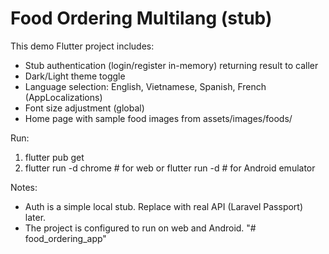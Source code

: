 # Food Ordering Multilang (stub)

This demo Flutter project includes:
- Stub authentication (login/register in-memory) returning result to caller
- Dark/Light theme toggle
- Language selection: English, Vietnamese, Spanish, French (AppLocalizations)
- Font size adjustment (global)
- Home page with sample food images from assets/images/foods/

Run:
1. flutter pub get
2. flutter run -d chrome   # for web
   or
   flutter run -d <emulator id>  # for Android emulator

Notes:
- Auth is a simple local stub. Replace with real API (Laravel Passport) later.
- The project is configured to run on web and Android.
"# food_ordering_app" 
